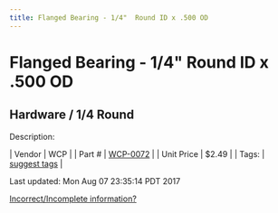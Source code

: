 ```yaml
---
title: Flanged Bearing - 1/4"  Round ID x .500 OD
---
```


# Flanged Bearing - 1/4"  Round ID x .500 OD
## Hardware / 1/4 Round
Description: 	 

| Vendor | WCP | 
| Part # | [WCP-0072](http://www.wcproducts.net/WCP-0072) | 
| Unit Price | $2.49 | 
| Tags: | [suggest tags](https://docs.google.com/forms/d/e/1FAIpQLSeWyY8v3RgOty-MyWmh9U0iivNYN_molChYyS-0U-o-kOAv_g/viewform) | 

Last updated: Mon Aug 07 23:35:14 PDT 2017

 [Incorrect/Incomplete information?](https://docs.google.com/forms/d/e/1FAIpQLSeWyY8v3RgOty-MyWmh9U0iivNYN_molChYyS-0U-o-kOAv_g/viewform)